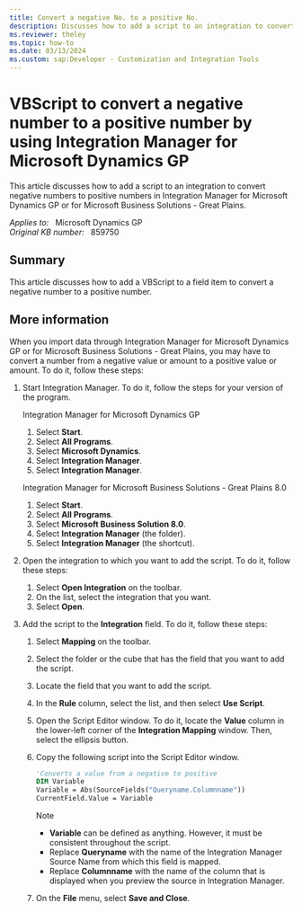 ```yaml
---
title: Convert a negative No. to a positive No.
description: Discusses how to add a script to an integration to convert negative numbers to positive numbers in Integration Manager for Microsoft Dynamics GP or for Microsoft Business Solutions - Great Plains.
ms.reviewer: theley
ms.topic: how-to
ms.date: 03/13/2024
ms.custom: sap:Developer - Customization and Integration Tools
---
```

# VBScript to convert a negative number to a positive number by using Integration Manager for Microsoft Dynamics GP

This article discusses how to add a script to an integration to convert negative numbers to positive numbers in Integration Manager for Microsoft Dynamics GP or for Microsoft Business Solutions - Great Plains.

_Applies to:_ &nbsp; Microsoft Dynamics GP  
_Original KB number:_ &nbsp; 859750

## Summary

This article discusses how to add a VBScript to a field item to convert a negative number to a positive number.

## More information

When you import data through Integration Manager for Microsoft Dynamics GP or for Microsoft Business Solutions - Great Plains, you may have to convert a number from a negative value or amount to a positive value or amount. To do it, follow these steps:

1. Start Integration Manager. To do it, follow the steps for your version of the program.

    Integration Manager for Microsoft Dynamics GP

      1. Select **Start**.
      2. Select **All Programs**.
      3. Select **Microsoft Dynamics**.
      4. Select **Integration Manager**.
      5. Select **Integration Manager**.
  
    Integration Manager for Microsoft Business Solutions - Great Plains 8.0

      1. Select **Start**.
      2. Select **All Programs**.
      3. Select **Microsoft Business Solution 8.0**.
      4. Select **Integration Manager** (the folder).
      5. Select **Integration Manager** (the shortcut).

2. Open the integration to which you want to add the script. To do it, follow these steps:

    1. Select **Open Integration** on the toolbar.
    2. On the list, select the integration that you want.
    3. Select **Open**.

3. Add the script to the **Integration** field. To do it, follow these steps:
    1. Select **Mapping** on the toolbar.
    2. Select the folder or the cube that has the field that you want to add the script.
    3. Locate the field that you want to add the script.
    4. In the **Rule** column, select the list, and then select **Use Script**.
    5. Open the Script Editor window. To do it, locate the **Value** column in the lower-left corner of the **Integration Mapping** window. Then, select the ellipsis button.
    6. Copy the following script into the Script Editor window.

        ```vb
        'Converts a value from a negative to positive
        DIM Variable
        Variable = Abs(SourceFields("Queryname.Columnname"))
        CurrentField.Value = Variable
        ```

        > [!NOTE]
        >
        > - **Variable** can be defined as anything. However, it must be consistent throughout the script.
        > - Replace **Queryname** with the name of the Integration Manager Source Name from which this field is mapped.
        > - Replace **Columnname** with the name of the column that is displayed when you preview the source in Integration Manager.

    7. On the **File** menu, select **Save and Close**.

